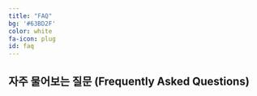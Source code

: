 ```yaml
---
title: "FAQ"
bg: '#63BD2F'
color: white
fa-icon: plug
id: faq
---
```


## **자주 물어보는 질문 (Frequently Asked Questions)**
